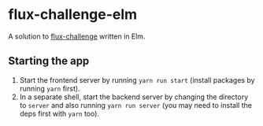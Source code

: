 # flux-challenge-elm

A solution to [flux-challenge](https://github.com/staltz/flux-challenge) written in Elm.

## Starting the app

1. Start the frontend server by running `yarn run start` (install packages by running `yarn` first).
2. In a separate shell, start the backend server by changing the directory to `server` and also running
`yarn run server` (you may need to install the deps first with `yarn` too).
